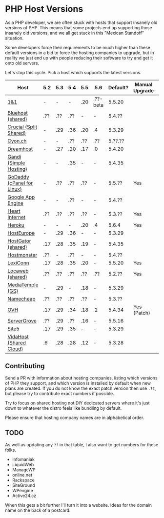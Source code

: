 # PHP Host Versions

As a PHP developer, we are often stuck with hosts that support insanely old versions of PHP. This means that some
projects end up supporting those insanely old versions, and we all get stuck in this "Mexican Standoff" situation.

Some developers force their requirements to be much higher than these default versions in a bid to force the hosting
companies to upgrade, but in reality we just end up with people reducing their software to try and get it onto old 
servers.

Let's stop this cycle. Pick a host which supports the latest versions.

Host                         |  5.2  |  5.3  |  5.4  |  5.5  |  5.6  | Default?  | Manual Upgrade | Auto Upgrade
---------------------------- | ----- | ----- | ----- | ----- | ----- | --------- | -------------- | ------------
[1&1]                        |   -   |   -   |   -   |  .20  | .??-beta | 5.5.20 |                | 
[Bluehost (shared)]          |  .??  |  .??  |  .??  |   -   |   -   | 5.4.??    |                | 
[Crucial (Split Shared)]     |   -   |  .29  |  .36  |  .20  |  .4   | 5.3.29    |                | 
[Cyon.ch]                    |   -   |   -   |  .??  |  .??  |  .??  | 5.??.??   |                | 
[Dreamhost]                  |   -   |  .27  |  .20  |  .17  |  .0   | 5.4.20    |                | 
[Gandi (Simple Hosting)]     |   -   |   -   |  .35  |   -   |   -   | 5.4.35    |                | 
[GoDaddy (cPanel for Linux)] |   -   |  .??  |  .??  |  .??  |   -   | 5.5.??    | Yes            | 
[Google App Engine]          |   -   |   -   |  .??  |   -   |   -   | 5.4.??    |                |
[Heart Internet]             |  .??  |  .??  |  .??  |  .??  |   -   | 5.3.??    | Yes            | No
[Heroku]                     |   -   |   -   |   -   |  .20  |  .4   | 5.6.4     | Yes            | 
[HostEurope]                 |   -   |  .29  |  .36  |   -   |   -   | 5.3.29    |                | 
[HostGator (shared)]         |  .17  |  .28  |  .35  |  .19  |   -   | 5.4.35    |                | Yes
[Hostmonster]                |  .??  |   -   |  .??  |   -   |   -   | 5.4.??    |                | 
[LexiConn]                   |  .17  |  .28  |  .35  |  .20  |   -   | 5.5.20    | Yes            | Yes
[Locaweb (shared)]           |  .??  |  .??  |  .??  |  .??  |  .??  | 5.2.??    | Yes            | 
[MediaTemple (GS)]           |   -   |  .29  |   -   |  .18  |   -   | 5.3.29    |                | 
[Namecheap]                  |  .??  |  .??  |  .??  |  .??  |   -   | 5.3.??    |                | 
[OVH]                        |  .17  |  .29  |  .34  |  .18  |  .2   | 5.4.34    | Yes (Patch)    | Yes (Minor)
[ServerGrove]                |  .??  |  .29  |  .??  |  .16  |   -   | 5.5.16    |                | 
[Site5]                      |  .17  |  .29  |  .35  |   -   |   -   | 5.3.29    |                | 
[VidaHost (Shared Cloud)]    |  .6   |  .28  |  .28  |  .12  |   -   | 5.3.28    |                |


[1&1]: http://www.1and1.com/web-hosting#info-list
[Bluehost (shared)]: http://www.bluehost.com/shared
[Crucial (Split Shared)]: http://www.crucialwebhost.com/hosting/split-shared/
[Cyon.ch]: http://www.cyon.ch/webhosting/#shared-2
[Dreamhost]: http://www.dreamhost.com/hosting/shared/
[Gandi (Simple Hosting)]: https://www.gandi.net/hebergement/simple?language=php&db=mysql
[GoDaddy (cPanel for Linux)]: https://www.godaddy.com/hosting/web-hosting.aspx?isc=hos1gbr21&ci=9009
[Google App Engine]: https://cloud.google.com/appengine/
[Heart Internet]: https://www.heartinternet.uk/web-hosting
[Heroku]: https://devcenter.heroku.com/articles/php-support#php-runtimes
[HostEurope]: https://www.hosteurope.de/en/
[HostGator (shared)]: http://www.hostgator.com/shared
[Hostmonster]: https://www.hostmonster.com/
[LexiConn]: http://www.lexiconn.com/
[Locaweb (shared)]: http://www.locaweb.com.br/produtos/hospedagem-de-sites/planos.html
[MediaTemple (GS)]: http://mediatemple.net/webhosting/shared/
[Namecheap]: https://www.namecheap.com/hosting/shared.aspx
[OVH]: https://www.ovh.ie/web-hosting/
[ServerGrove]: http://servergrove.com/sharedhosting
[Site5]: http://www.site5.com/hosting/web/#programming_languages
[VidaHost (Shared Cloud)]: https://www.vidahost.com/cloud-web-hosting

## Contributing

Send a PR with information about hosting companies, listing which versions of PHP they support, and which version
is installed by default when new plans are created. If you do not know the exact patch version then use `.??`, but please try to contribute exact numbers if possible.

Try to focus on shared hosting not DIY dedicated servers where it's just down to whatever the distro feels like bundling by default.

Please ensure that hosting company names are in alphabetical order.

## TODO 

As well as updating any `??` in that table, I also want to get numbers for these folks. 

* Infomaniak
* LiquidWeb
* ManageWP
* online.net
* Rackspace
* SiteGround
* WPengine
* Active24.cz

When this gets a bit further I'll turn it into a website. Ideas for the domain name on the back of a postcard.
